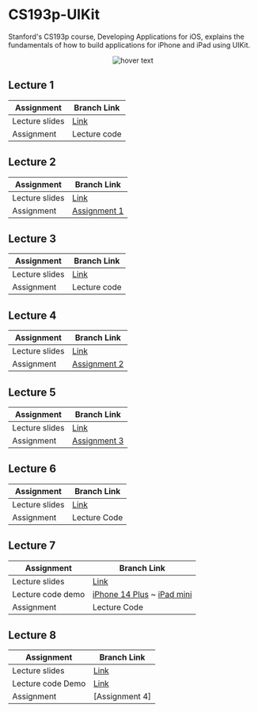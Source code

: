# CS193p-UIKit

Stanford's CS193p course, Developing Applications for iOS, explains the fundamentals of how to build applications for iPhone and iPad using UIKit.

<p align="center">
  <img src="https://miro.medium.com/max/1200/1*UlybzoOkP5X87QLW7e7Hwg.png" title="hover text">
</p>

## Lecture 1
| Assignment | Branch Link |
| ----- | ----- |
| Lecture slides | [Link](https://github.com/maksim-mitrofanov/CS193p-UIKit/blob/main/Lecture%20Slides/Lecture%201%20Slides.pdf) |
| Assignment | Lecture code |

## Lecture 2
| Assignment | Branch Link |
| ----- | ----- |
| Lecture slides | [Link](https://github.com/maksim-mitrofanov/CS193p-UIKit/blob/main/Lecture%20Slides/Lecture%202%20Slides.pdf) |
| Assignment | [Assignment 1](https://github.com/maksim-mitrofanov/CS193p-UIKit/tree/Assignment-1) |

## Lecture 3
| Assignment | Branch Link |
| ----- | ----- |
| Lecture slides | [Link](https://github.com/maksim-mitrofanov/CS193p-UIKit/blob/main/Lecture%20Slides/Lecture%203%20Slides.pdf) |
| Assignment | Lecture code |

## Lecture 4
| Assignment | Branch Link |
| ----- | ----- |
| Lecture slides | [Link](https://github.com/maksim-mitrofanov/CS193p-UIKit/blob/main/Lecture%20Slides/Lecture%204%20Slides.pdf) |
| Assignment |[Assignment 2](https://github.com/maksim-mitrofanov/CS193p-UIKit/tree/Assignment-2) |

## Lecture 5
| Assignment | Branch Link |
| ----- | ----- |
| Lecture slides | [Link](https://github.com/maksim-mitrofanov/CS193p-UIKit/blob/main/Lecture%20Slides/Lecture%205%20Slides.pdf) |
| Assignment | [Assignment 3](https://github.com/maksim-mitrofanov/CS193p-UIKit/tree/Assignment-3) |

## Lecture 6
| Assignment | Branch Link |
| ----- | ----- |
| Lecture slides | [Link](https://github.com/maksim-mitrofanov/CS193p-UIKit/blob/main/Lecture%20Slides/Lecture%206%20Slides.pdf)|
| Assignment | Lecture Code|

## Lecture 7
| Assignment | Branch Link |
| ----- | ----- |
| Lecture slides | [Link](https://github.com/maksim-mitrofanov/CS193p-UIKit/blob/main/Lecture%20Slides/Lecture%207%20Slides.pdf)|
| Lecture code demo | [iPhone 14 Plus](https://github.com/maksim-mitrofanov/CS193p-UIKit/blob/main/Lecture%20Demos/CS193p%20Lecture%207%20Demo%20iPhone%2014%20Plus.mp4) ~ [iPad mini](https://github.com/maksim-mitrofanov/CS193p-UIKit/blob/main/Lecture%20Demos/CS193p%20Lecture%207%20Demo%20iPad%20mini.mp4)  |
| Assignment | Lecture Code|

## Lecture 8
| Assignment | Branch Link |
| ----- | ----- |
| Lecture slides | [Link](https://github.com/maksim-mitrofanov/CS193p-UIKit/blob/main/Lecture%20Slides/Lecture%208%20Slides.pdf)|
| Lecture code Demo | [Link](https://github.com/maksim-mitrofanov/CS193p-UIKit/blob/main/Lecture%20Demos/CS193p%20Lecture%208%20%20Demo.mp4)|
| Assignment | [Assignment 4] |
